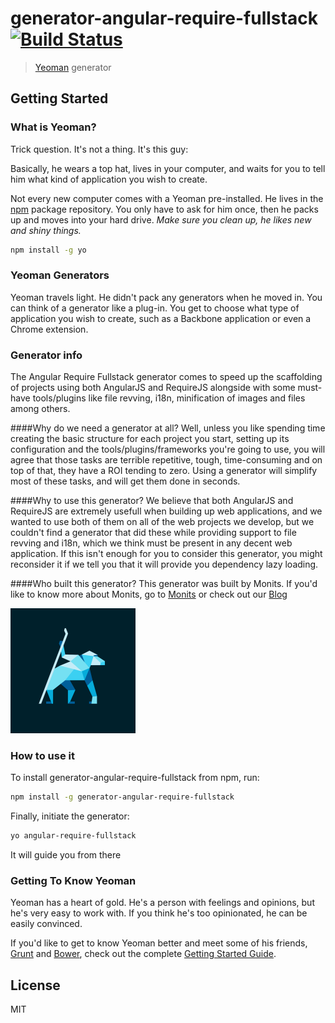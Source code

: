 # generator-angular-require-fullstack [![Build Status](https://travis-ci.org/Monits/generator-angular-require-fullstack.svg?branch=master)](https://travis-ci.org/monits/generator-angular-require-fullstack)

> [Yeoman](http://yeoman.io) generator

## Getting Started

### What is Yeoman?

Trick question. It's not a thing. It's this guy:

Basically, he wears a top hat, lives in your computer, and waits for you to tell him what kind of application you wish to create.

Not every new computer comes with a Yeoman pre-installed. He lives in the [npm](https://npmjs.org) package repository. You only have to ask for him once, then he packs up and moves into your hard drive. *Make sure you clean up, he likes new and shiny things.*

```bash
npm install -g yo
```
### Yeoman Generators

Yeoman travels light. He didn't pack any generators when he moved in. You can think of a generator like a plug-in. You get to choose what type of application you wish to create, such as a Backbone application or even a Chrome extension.

### Generator info

The Angular Require Fullstack generator comes to speed up the scaffolding of projects using both AngularJS and RequireJS alongside with some must-have tools/plugins like file revving, i18n, minification of images and files among others. 

####Why do we need a generator at all?
Well, unless you like spending time creating the basic structure for each project you start, setting up its configuration and the tools/plugins/frameworks you're going to use, you will agree that those tasks are terrible repetitive, tough, time-consuming and on top of that, they have a ROI tending to zero. Using a generator will simplify most of these tasks, and will get them done in seconds.

####Why to use this generator?
We believe that both AngularJS and RequireJS are extremely usefull when building up web applications, and we wanted to use both of them on all of the web projects we develop, but we couldn't find a generator that did these while providing support to file revving and i18n, which we think must be present in any decent web application. If this isn't enough for you to consider this generator, you might reconsider it if we tell you that it will provide you dependency lazy loading. 

####Who built this generator?
This generator was built by Monits. If you'd like to know more about Monits, go to [Monits](http://www.monits.com) or check out our [Blog](https://medium.com/monits-blog)

![](monits_logo.png)

### How to use it

To install generator-angular-require-fullstack from npm, run:

```bash
npm install -g generator-angular-require-fullstack
```

Finally, initiate the generator:

```bash
yo angular-require-fullstack
```
It will guide you from there

### Getting To Know Yeoman

Yeoman has a heart of gold. He's a person with feelings and opinions, but he's very easy to work with. If you think he's too opinionated, he can be easily convinced.

If you'd like to get to know Yeoman better and meet some of his friends, [Grunt](http://gruntjs.com) and [Bower](http://bower.io), check out the complete [Getting Started Guide](https://github.com/yeoman/yeoman/wiki/Getting-Started).

## License

MIT
